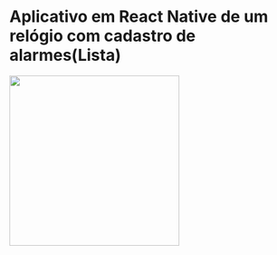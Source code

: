 # Aplicativo em React Native de um relógio com cadastro de alarmes(Lista)
<img src="https://user-images.githubusercontent.com/89399485/224582198-239fead0-5d44-4972-b6de-7f3274cd2dd2.png" width="300px;"/><br>


